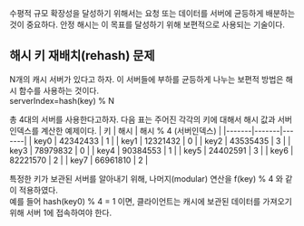 수평적 규모 확장성을 달성하기 위해서는 요청 또는 데이터를 서버에 균등하게 배분하는 것이 중요하다. 안정 해시는 이 목표를 달성하기 위해 보편적으로 사용되는 기술이다.

## 해시 키 재배치(rehash) 문제

N개의 캐시 서버가 있다고 하자. 이 서버들에 부하를 균등하게 나누는 보편적 방법은 해시 함수를 사용하는 것이다.  
serverIndex=hash(key) % N  

총 4대의 서버를 사용한다고하자. 다음 표는 주어진 각각의 키에 대해서 해시 값과 서버 인덱스를 계산한 예제이다. 
| 키 | 해시 | 해시 % 4 (서버인덱스) |
|-------|-------|-------|
| key0  | 42342433 | 1 |
| key1  | 12321432 | 0 |
| key2  | 43535435 | 3 |
| key3  | 78979832 | 0 |
| key4  | 90384553 | 1 |
| key5  | 24402591 | 3 |
| key6  | 82221570 | 2 |
| key7  | 66961810 | 2 |

특정한 키가 보관된 서버를 알아내기 위해, 나머지(modular) 연산을 f(key) % 4 와 같이 적용하였다.  
예를 들어 hash(key0) % 4 = 1 이면, 클라이언트는 캐시에 보관된 데이터를 가져오기 위해 서버 1에 접속하여야 한다.

